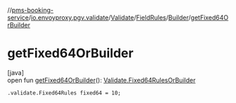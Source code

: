 //[pms-booking-service](../../../../../index.md)/[io.envoyproxy.pgv.validate](../../../index.md)/[Validate](../../index.md)/[FieldRules](../index.md)/[Builder](index.md)/[getFixed64OrBuilder](get-fixed64-or-builder.md)

# getFixed64OrBuilder

[java]\
open fun [getFixed64OrBuilder](get-fixed64-or-builder.md)(): [Validate.Fixed64RulesOrBuilder](../../-fixed64-rules-or-builder/index.md)

`.validate.Fixed64Rules fixed64 = 10;`